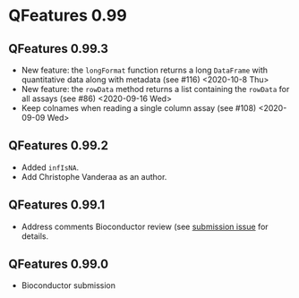 # QFeatures 0.99

## QFeatures 0.99.3

- New feature: the `longFormat` function returns a long `DataFrame` 
  with quantitative data along with metadata (see #116)
  <2020-10-8 Thu>
- New feature: the `rowData` method returns a list containing the 
  `rowData` for all assays (see #86)
  <2020-09-16 Wed>
- Keep colnames when reading a single column assay (see #108)
  <2020-09-09 Wed>

## QFeatures 0.99.2

- Added `infIsNA`.
- Add Christophe Vanderaa as an author.

## QFeatures 0.99.1

- Address comments Bioconductor review (see [submission
  issue](https://github.com/Bioconductor/Contributions/issues/1556)
  for details.

## QFeatures 0.99.0

- Bioconductor submission
